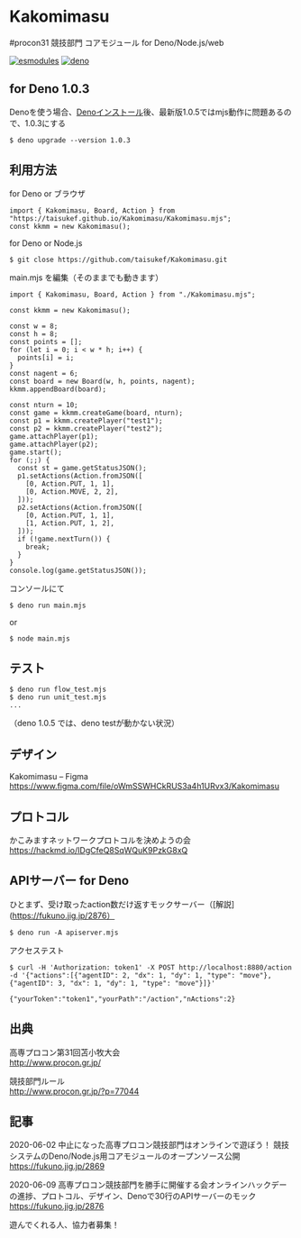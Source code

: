 # Kakomimasu
 #procon31 競技部門 コアモジュール for Deno/Node.js/web

[![esmodules](https://taisukef.github.com/denolib/esmodulesbadge.svg)](https://developer.mozilla.org/ja/docs/Web/JavaScript/Guide/Modules)
[![deno](https://taisukef.github.com/denolib/denobadge@1.0.3.svg)](https://deno.land/)

## for Deno 1.0.3

Denoを使う場合、[Denoインストール](https://deno.land/)後、最新版1.0.5ではmjs動作に問題あるので、1.0.3にする
```
$ deno upgrade --version 1.0.3
```

## 利用方法

for Deno or ブラウザ
```
import { Kakomimasu, Board, Action } from "https://taisukef.github.io/Kakomimasu/Kakomimasu.mjs";
const kkmm = new Kakomimasu();
```

for Deno or Node.js
```
$ git close https://github.com/taisukef/Kakomimasu.git
```
main.mjs を編集（そのままでも動きます）
```
import { Kakomimasu, Board, Action } from "./Kakomimasu.mjs";

const kkmm = new Kakomimasu();

const w = 8;
const h = 8;
const points = [];
for (let i = 0; i < w * h; i++) {
  points[i] = i;
}
const nagent = 6;
const board = new Board(w, h, points, nagent);
kkmm.appendBoard(board);

const nturn = 10;
const game = kkmm.createGame(board, nturn);
const p1 = kkmm.createPlayer("test1");
const p2 = kkmm.createPlayer("test2");
game.attachPlayer(p1);
game.attachPlayer(p2);
game.start();
for (;;) {
  const st = game.getStatusJSON();
  p1.setActions(Action.fromJSON([
    [0, Action.PUT, 1, 1],
    [0, Action.MOVE, 2, 2],
  ]));
  p2.setActions(Action.fromJSON([
    [0, Action.PUT, 1, 1],
    [1, Action.PUT, 1, 2],
  ]));
  if (!game.nextTurn()) {
    break;
  }
}
console.log(game.getStatusJSON());

```
コンソールにて
```
$ deno run main.mjs
```
or 
```
$ node main.mjs
```

## テスト

```
$ deno run flow_test.mjs
$ deno run unit_test.mjs
...
```
（deno 1.0.5 では、deno testが動かない状況）

## デザイン
Kakomimasu – Figma  
https://www.figma.com/file/oWmSSWHCkRUS3a4h1URvx3/Kakomimasu  

## プロトコル
かこみますネットワークプロトコルを決めようの会  
https://hackmd.io/IDgCfeQ8SqWQuK9PzkG8xQ  


## APIサーバー for Deno

ひとまず、受け取ったaction数だけ返すモックサーバー（[解説](https://fukuno.jig.jp/2876）
```
$ deno run -A apiserver.mjs
```

アクセステスト
```
$ curl -H 'Authorization: token1' -X POST http://localhost:8880/action -d '{"actions":[{"agentID": 2, "dx": 1, "dy": 1, "type": "move"}, {"agentID": 3, "dx": 1, "dy": 1, "type": "move"}]}'

{"yourToken":"token1","yourPath":"/action","nActions":2}
```

## 出典

高専プロコン第31回苫小牧大会  
http://www.procon.gr.jp/  

競技部門ルール  
http://www.procon.gr.jp/?p=77044  

## 記事

2020-06-02 中止になった高専プロコン競技部門はオンラインで遊ぼう！ 競技システムのDeno/Node.js用コアモジュールのオープンソース公開  
https://fukuno.jig.jp/2869  

2020-06-09 高専プロコン競技部門を勝手に開催する会オンラインハックデーの進捗、プロトコル、デザイン、Denoで30行のAPIサーバーのモック  
https://fukuno.jig.jp/2876  

遊んでくれる人、協力者募集！  
